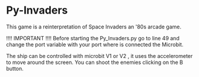 # Py-Invaders
This game is a reinterpretation of Space Invaders an '80s arcade game.

!!!! IMPORTANT !!!!
Before starting the Py_Invaders.py go to line 49 and change the port variable with your port where is connected the Microbit.

The ship can be controlled with microbit V1 or V2 , it uses the accelerometer to move around the screen.
You can shoot the enemies clicking on the B button.

